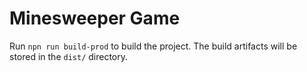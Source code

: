 # Minesweeper Game

Run `npn run build-prod` to build the project. The build artifacts will be stored in the `dist/` directory. 
